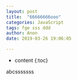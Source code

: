 ```yaml
---
layout: post
title:  "66666666ooo"
categories: JavaScript
tags: fge sss ddd
author: Anon
date: 2019-03-26 19:06:05

---
```


* content
{:toc}

abcsssssss